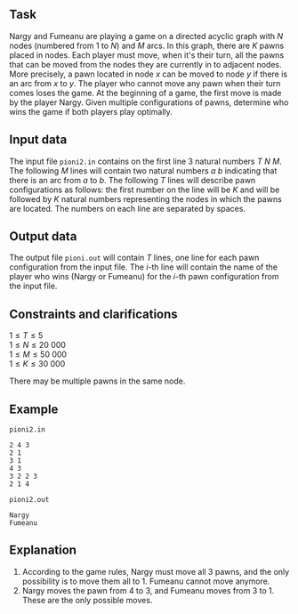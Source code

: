 ## Task

Nargy and Fumeanu are playing a game on a directed acyclic graph with $N$ nodes (numbered from $1$ to $N$) and $M$ arcs. In this graph, there are $K$ pawns placed in nodes. Each player must move, when it's their turn, all the pawns that can be moved from the nodes they are currently in to adjacent nodes. More precisely, a pawn located in node $x$ can be moved to node $y$ if there is an arc from $x$ to $y$. The player who cannot move any pawn when their turn comes loses the game. At the beginning of a game, the first move is made by the player Nargy. Given multiple configurations of pawns, determine who wins the game if both players play optimally.

## Input data

The input file `pioni2.in` contains on the first line 3 natural numbers $T\ N\ M$. The following $M$ lines will contain two natural numbers $a\ b$ indicating that there is an arc from $a$ to $b$. The following $T$ lines will describe pawn configurations as follows: the first number on the line will be $K$ and will be followed by $K$ natural numbers representing the nodes in which the pawns are located. The numbers on each line are separated by spaces.

## Output data

The output file `pioni.out` will contain $T$ lines, one line for each pawn configuration from the input file. The $i$-th line will contain the name of the player who wins (Nargy or Fumeanu) for the $i$-th pawn configuration from the input file.

## Constraints and clarifications

$1 \leq T \leq 5$  
$1 \leq N \leq 20\ 000$  
$1 \leq M \leq 50\ 000$  
$1 \leq K \leq 30\ 000$

There may be multiple pawns in the same node.

## Example

`pioni2.in`  
```
2 4 3
2 1
3 1
4 3
3 2 2 3
2 1 4
```

`pioni2.out`  
```
Nargy
Fumeanu
```

## Explanation

1. According to the game rules, Nargy must move all 3 pawns, and the only possibility is to move them all to $1$. Fumeanu cannot move anymore.
2. Nargy moves the pawn from $4$ to $3$, and Fumeanu moves from $3$ to $1$. These are the only possible moves.